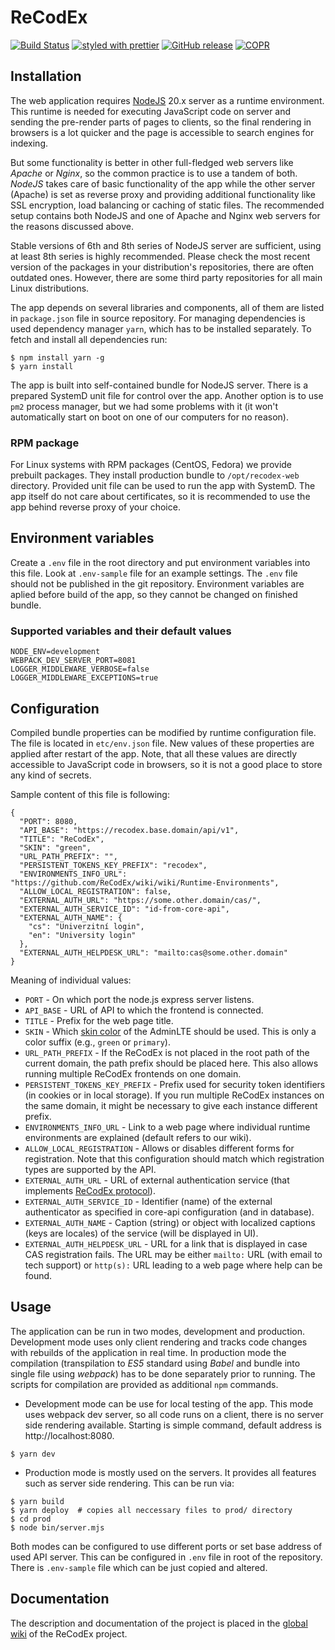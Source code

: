 # ReCodEx

[![Build Status](https://github.com/ReCodEx/web-app/workflows/CI/badge.svg)](https://github.com/ReCodEx/web-app/actions)
[![styled with prettier](https://img.shields.io/badge/styled_with-prettier-ff69b4.svg)](https://github.com/prettier/prettier)
[![GitHub release](https://img.shields.io/github/release/recodex/web-app.svg)](https://github.com/ReCodEx/wiki/wiki/Changelog)
[![COPR](https://copr.fedorainfracloud.org/coprs/semai/ReCodEx/package/recodex-web/status_image/last_build.png)](https://copr.fedorainfracloud.org/coprs/semai/ReCodEx/)

## Installation

The web application requires [NodeJS](https://nodejs.org/en/) 20.x server as a runtime
environment. This runtime is needed for executing JavaScript code on server and
sending the pre-render parts of pages to clients, so the final rendering in
browsers is a lot quicker and the page is accessible to search engines for
indexing.

But some functionality is better in other full-fledged web servers like *Apache*
or *Nginx*, so the common practice is to use a tandem of both. *NodeJS* takes
care of basic functionality of the app while the other server (Apache) is set as
reverse proxy and providing additional functionality like SSL encryption, load
balancing or caching of static files. The recommended setup contains both NodeJS
and one of Apache and Nginx web servers for the reasons discussed above.

Stable versions of 6th and 8th series of NodeJS server are sufficient, using at
least 8th series is highly recommended. Please check the most recent version of
the packages in your distribution's repositories, there are often outdated ones.
However, there are some third party repositories for all main Linux
distributions.

The app depends on several libraries and components, all of them are listed in
`package.json` file in source repository. For managing dependencies is used
dependency manager `yarn`, which has to be installed separately. To fetch and
install all dependencies run:

```
$ npm install yarn -g
$ yarn install
```

The app is built into self-contained bundle for NodeJS server. There is
a prepared SystemD unit file for control over the app. Another option is
to use `pm2` process manager, but we had some problems with it (it won't
automatically start on boot on one of our computers for no reason).

### RPM package

For Linux systems with RPM packages (CentOS, Fedora) we provide prebuilt
packages. They install production bundle to `/opt/recodex-web` directory.
Provided unit file can be used to run the app with SystemD. The app itself do
not care about certificates, so it is recommended to use the app behind reverse
proxy of your choice.

## Environment variables

Create a `.env` file in the root directory and put environment variables into
this file. Look at `.env-sample` file for an example settings. The `.env` file
should not be published in the git repository. Environment variables are aplied
before build of the app, so they cannot be changed on finished bundle.

### Supported variables and their default values

```
NODE_ENV=development
WEBPACK_DEV_SERVER_PORT=8081
LOGGER_MIDDLEWARE_VERBOSE=false
LOGGER_MIDDLEWARE_EXCEPTIONS=true
```

## Configuration

Compiled bundle properties can be modified by runtime configuration file. The
file is located in `etc/env.json` file. New values of these properties are
applied after restart of the app. Note, that all these values are directly
accessible to JavaScript code in browsers, so it is not a good place to store any
kind of secrets.

Sample content of this file is following:

```
{
  "PORT": 8080,
  "API_BASE": "https://recodex.base.domain/api/v1",
  "TITLE": "ReCodEx",
  "SKIN": "green",
  "URL_PATH_PREFIX": "",
  "PERSISTENT_TOKENS_KEY_PREFIX": "recodex",
  "ENVIRONMENTS_INFO_URL": "https://github.com/ReCodEx/wiki/wiki/Runtime-Environments",
  "ALLOW_LOCAL_REGISTRATION": false,
  "EXTERNAL_AUTH_URL": "https://some.other.domain/cas/",
  "EXTERNAL_AUTH_SERVICE_ID": "id-from-core-api",
  "EXTERNAL_AUTH_NAME": {
    "cs": "Univerzitní login",
    "en": "University login"
  },
  "EXTERNAL_AUTH_HELPDESK_URL": "mailto:cas@some.other.domain"
}
```

Meaning of individual values:

* `PORT` - On which port the node.js express server listens.
* `API_BASE` - URL of API to which the frontend is connected.
* `TITLE` - Prefix for the web page title.
* `SKIN` - Which [skin color](https://adminlte.io/docs/3.1//layout.html) of the AdminLTE should be used. This is only a color suffix (e.g., `green` or `primary`).
* `URL_PATH_PREFIX` - If the ReCodEx is not placed in the root path of the current domain, the path prefix should be placed here. This also allows running multiple ReCodEx frontends on one domain.
* `PERSISTENT_TOKENS_KEY_PREFIX` - Prefix used for security token identifiers (in cookies or in local storage). If you run multiple ReCodEx instances on the same domain, it might be necessary to give each instance different prefix.
* `ENVIRONMENTS_INFO_URL` - Link to a web page where individual runtime environments are explained (default refers to our wiki).
* `ALLOW_LOCAL_REGISTRATION` - Allows or disables different forms for registration. Note that this configuration should match which registration types are supported by the API.
* `EXTERNAL_AUTH_URL` - URL of external authentication service (that implements [ReCodEx protocol](https://github.com/ReCodEx/wiki/wiki/External-Authenticators)).
* `EXTERNAL_AUTH_SERVICE_ID` - Identifier (name) of the external authenticator as specified in core-api configuration (and in database).
* `EXTERNAL_AUTH_NAME` - Caption (string) or object with localized captions (keys are locales) of the service (will be displayed in UI).
* `EXTERNAL_AUTH_HELPDESK_URL` - URL for a link that is displayed in case CAS registration fails. The URL may be either `mailto:` URL (with email to tech support) or `http(s):` URL leading to a web page where help can be found.


## Usage

The application can be run in two modes, development and production. Development
mode uses only client rendering and tracks code changes with rebuilds of the
application in real time. In production mode the compilation (transpilation to _ES5_
standard using *Babel* and bundle into single file using *webpack*) has to be
done separately prior to running. The scripts for compilation are provided as
additional `npm` commands.

- Development mode can be use for local testing of the app. This mode uses
  webpack dev server, so all code runs on a client, there is no server side
  rendering available. Starting is simple command, default address is
  http://localhost:8080.

```
$ yarn dev
```

- Production mode is mostly used on the servers. It provides all features such
  as server side rendering. This can be run via:

```
$ yarn build
$ yarn deploy  # copies all neccessary files to prod/ directory
$ cd prod
$ node bin/server.mjs
```

Both modes can be configured to use different ports or set base address of used
API server. This can be configured in `.env` file in root of the repository.
There is `.env-sample` file which can be just copied and altered.

## Documentation

The description and documentation of the project is placed in the [global wiki](https://github.com/ReCodEx/wiki/wiki) of the ReCodEx project.
